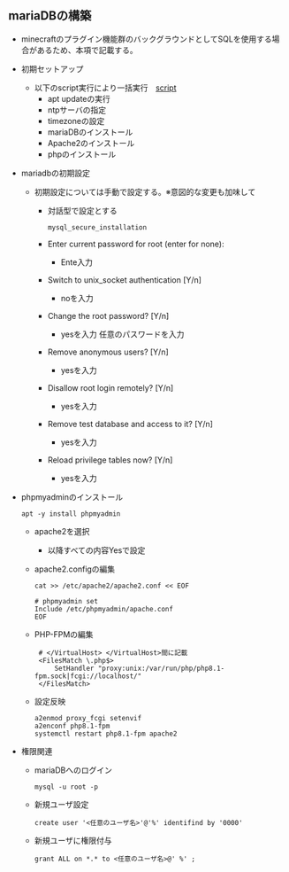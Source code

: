 ## mariaDBの構築
* minecraftのプラグイン機能群のバックグラウンドとしてSQLを使用する場合があるため、本項で記載する。
* 初期セットアップ
  * 以下のscript実行により一括実行　[script](https://github.com/maron-gt123/k8s-setup-for-proxmox/blob/main/minecraft/sql/setup.sh)
      * apt updateの実行
      * ntpサーバの指定
      * timezoneの設定
      * mariaDBのインストール
      * Apache2のインストール
      * phpのインストール
* mariadbの初期設定
  * 初期設定については手動で設定する。※意図的な変更も加味して
    * 対話型で設定とする
    
          mysql_secure_installation
    * Enter current password for root (enter for none):
      * Ente入力
    * Switch to unix_socket authentication [Y/n]
      * noを入力
    * Change the root password? [Y/n]
      * yesを入力 任意のパスワードを入力
    * Remove anonymous users? [Y/n]
      * yesを入力
    * Disallow root login remotely? [Y/n]
      * yesを入力
    * Remove test database and access to it? [Y/n]
      * yesを入力
    * Reload privilege tables now? [Y/n]
      * yesを入力
* phpmyadminのインストール
  
      apt -y install phpmyadmin
  * apache2を選択
    * 以降すべての内容Yesで設定 
  * apache2.configの編集
  
        cat >> /etc/apache2/apache2.conf << EOF
        
        # phpmyadmin set
        Include /etc/phpmyadmin/apache.conf
        EOF
        
  * PHP-FPMの編集
  
         # </VirtualHost> </VirtualHost>間に記載
         <FilesMatch \.php$>
             SetHandler "proxy:unix:/var/run/php/php8.1-fpm.sock|fcgi://localhost/"
         </FilesMatch>
  * 設定反映
 
        a2enmod proxy_fcgi setenvif
        a2enconf php8.1-fpm
        systemctl restart php8.1-fpm apache2

* 権限関連
  * mariaDBへのログイン
  
        mysql -u root -p
  * 新規ユーザ設定

        create user '<任意のユーザ名>'@'%' identifind by '0000'
  * 新規ユーザに権限付与
  
        grant ALL on *.* to <任意のユーザ名>@' %' ;


